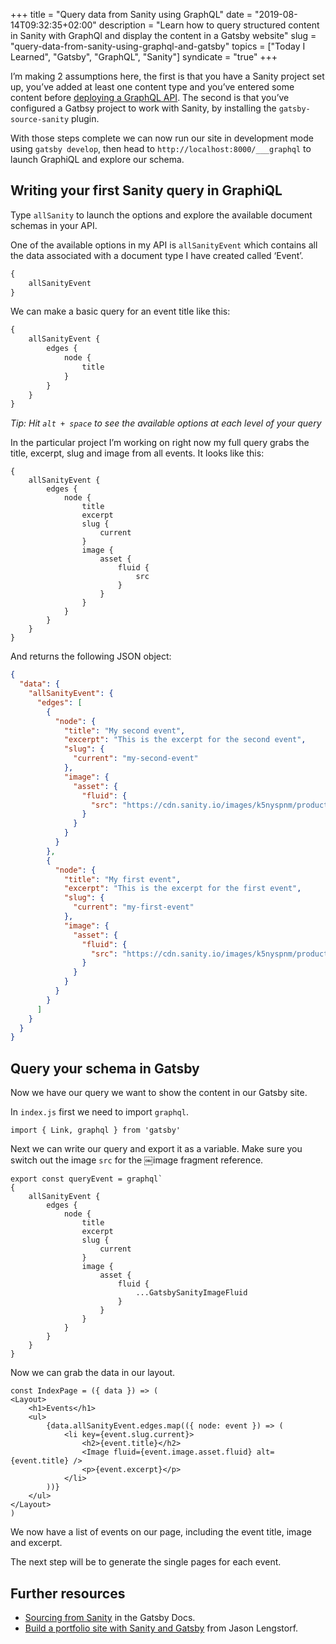 +++
title = "Query data from Sanity using GraphQL"
date = "2019-08-14T09:32:35+02:00"
description = "Learn how to query structured content in Sanity with GraphQl and display the content in a Gatsby website"
slug = "query-data-from-sanity-using-graphql-and-gatsby"
topics = ["Today I Learned", "Gatsby", "GraphQL", "Sanity"]
syndicate = "true"
+++

I’m making 2 assumptions here, the first is that you have a Sanity project set up, you’ve added at least one content type and you’ve entered some content before [deploying a GraphQL API](/notes/til-03-deploy-graphql-api-sanity/). The second is that you’ve configured a Gatbsy project to work with Sanity, by installing the `gatsby-source-sanity` plugin.

With those steps complete we can now run our site in development mode using `gatsby develop`, then head to `http://localhost:8000/___graphql` to launch GraphiQL and explore our schema.

## Writing your first Sanity query in GraphiQL

Type `allSanity` to launch the options and explore the available document schemas in your API.

One of the available options in my API is `allSanityEvent` which contains all the data associated with a document type I have created called ‘Event’.

```GraphQL
{
	allSanityEvent
}
```

We can make a basic query for an event title like this:

```GraphQL
{
	allSanityEvent {
		edges {
			node {
				title
			}
		}
	}
}
```

*Tip: Hit `alt + space` to see the available options at each level of your query*

In the particular project I’m working on right now my full query grabs the title, excerpt, slug and image from all events. It looks like this:

```
{
	allSanityEvent {
		edges {
			node {
				title
				excerpt
				slug {
					current
				}
				image {
					asset {
						fluid {
							src
						}
					}
				}
			}
		}
	}
}
```

And returns the following JSON object:

```json
{
  "data": {
    "allSanityEvent": {
      "edges": [
        {
          "node": {
            "title": "My second event",
            "excerpt": "This is the excerpt for the second event",
            "slug": {
              "current": "my-second-event"
            },
            "image": {
              "asset": {
                "fluid": {
                  "src": "https://cdn.sanity.io/images/k5nyspnm/production/20ef5df9ed8dac42c2ec50b474a46726143ceb4f-2250x1500.png?w=800&h=533&fit=crop"
                }
              }
            }
          }
        },
        {
          "node": {
            "title": "My first event",
            "excerpt": "This is the excerpt for the first event",
            "slug": {
              "current": "my-first-event"
            },
            "image": {
              "asset": {
                "fluid": {
                  "src": "https://cdn.sanity.io/images/k5nyspnm/production/1c6f3cee364b6cf5bfcad46539b0a9cf82ace1c5-800x400.png?w=800&h=400&fit=crop"
                }
              }
            }
          }
        }
      ]
    }
  }
}
```

## Query your schema in Gatsby

Now we have our query we want to show the content in our Gatsby site.

In `index.js` first we need to import `graphql`.

```
import { Link, graphql } from 'gatsby'
```

Next we can write our query and export it as a variable. Make sure you switch out the image `src` for the ￼image fragment reference.

```
export const queryEvent = graphql`
{
	allSanityEvent {
		edges {
			node {
				title
				excerpt
				slug {
					current
				}
				image {
					asset {
						fluid {
							...GatsbySanityImageFluid
						}
					}
				}
			}
		}
	}
}
```

Now we can grab the data in our layout.

```
const IndexPage = ({ data }) => (
<Layout>
	<h1>Events</h1>
	<ul>
		{data.allSanityEvent.edges.map(({ node: event }) => (
			<li key={event.slug.current}>
				<h2>{event.title}</h2>
				<Image fluid={event.image.asset.fluid} alt={event.title} />
				<p>{event.excerpt}</p>
			</li>
		))}
	</ul>
</Layout>
)
```

We now have a list of events on our page, including the event title, image and excerpt.

The next step will be to generate the single pages for each event.

## Further resources

- [Sourcing from Sanity](https://www.gatsbyjs.org/docs/sourcing-from-sanity/) in the Gatsby Docs.
- [Build a portfolio site with Sanity and Gatsby](https://www.youtube.com/watch?v=SLGkyodumKI) from Jason Lengstorf.
